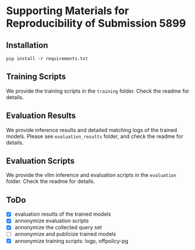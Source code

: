 # Supporting Materials for Reproducibility of Submission 5899
## Installation
`pip install -r requirements.txt`

## Training Scripts 
We provide the training scripts in the `training` folder. Check the readme for details.

## Evaluation Results
We provide inference results and detailed matching logs of the trained models. Please see `evaluation_results` folder, and check the readme for details.

## Evaluation Scripts
We provide the vllm inference and evaluation scripts in the `evaluation` folder. Check the readme for details.

## ToDo
- [x] evaluation results of the trained models 
- [x] annonymize evaluation scripts 
- [x] annonymize the collected query set
- [ ] annonymize and publicize trained models
- [x] annonymize training scripts: logp, offpolicy-pg
